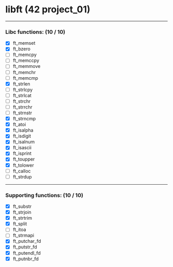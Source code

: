 # libft (42 project_01)
---
### Libc functions: (10 / 10)
- [x] ft_memset
- [x] ft_bzero
- [ ] ft_memcpy
- [ ] ft_memccpy
- [ ] ft_memmove
- [ ] ft_memchr
- [ ] ft_memcmp
- [x] ft_strlen
- [ ] ft_strlcpy
- [ ] ft_strlcat
- [ ] ft_strchr
- [ ] ft_strrchr
- [ ] ft_strnstr
- [x] ft_strncmp
- [x] ft_atoi
- [x] ft_isalpha
- [x] ft_isdigit
- [x] ft_isalnum
- [x] ft_isascii
- [x] ft_isprint
- [x] ft_toupper
- [x] ft_tolower
- [ ] ft_calloc
- [ ] ft_strdup

---
### Supporting functions: (10 / 10)
- [x] ft_substr
- [x] ft_strjoin
- [x] ft_strtrim
- [x] ft_split
- [ ] ft_itoa
- [ ] ft_strmapi
- [x] ft_putchar_fd
- [x] ft_putstr_fd
- [x] ft_putendl_fd
- [x] ft_putnbr_fd
